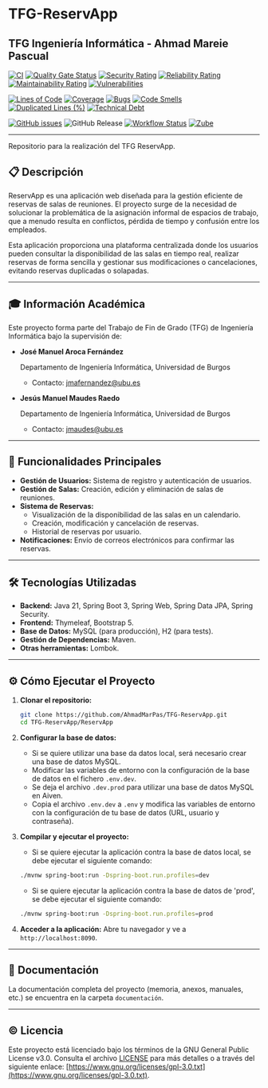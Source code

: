 # TFG-ReservApp

## TFG Ingeniería Informática - Ahmad Mareie Pascual

[![CI](https://github.com/AhmadMarPas/TFG-ReservApp/actions/workflows/maven.yml/badge.svg)](https://github.com/AhmadMarPas/TFG-ReservApp/actions/workflows/maven.yml)
[![Quality Gate Status](https://sonarcloud.io/api/project_badges/measure?project=ReservApp&metric=alert_status&token=e4b031bbfe58f2fd43281031c769da93e80c6bd2)](https://sonarcloud.io/summary/overall?id=ReservApp)
[![Security Rating](https://sonarcloud.io/api/project_badges/measure?project=ReservApp&metric=security_rating&token=e4b031bbfe58f2fd43281031c769da93e80c6bd2)](https://sonarcloud.io/summary/overall?id=ReservApp)
[![Reliability Rating](https://sonarcloud.io/api/project_badges/measure?project=ReservApp&metric=reliability_rating&token=e4b031bbfe58f2fd43281031c769da93e80c6bd2)](https://sonarcloud.io/summary/overall?id=ReservApp)
[![Maintainability Rating](https://sonarcloud.io/api/project_badges/measure?project=ReservApp&metric=sqale_rating&token=e4b031bbfe58f2fd43281031c769da93e80c6bd2)](https://sonarcloud.io/summary/overall?id=ReservApp)
[![Vulnerabilities](https://sonarcloud.io/api/project_badges/measure?project=ReservApp&metric=vulnerabilities&token=e4b031bbfe58f2fd43281031c769da93e80c6bd2)](https://sonarcloud.io/summary/overall?id=ReservApp)

[![Lines of Code](https://sonarcloud.io/api/project_badges/measure?project=ReservApp&metric=ncloc&token=e4b031bbfe58f2fd43281031c769da93e80c6bd2)](https://sonarcloud.io/summary/overall?id=ReservApp)
[![Coverage](https://sonarcloud.io/api/project_badges/measure?project=ReservApp&metric=coverage&token=e4b031bbfe58f2fd43281031c769da93e80c6bd2)](https://sonarcloud.io/summary/overall?id=ReservApp)
[![Bugs](https://sonarcloud.io/api/project_badges/measure?project=ReservApp&metric=bugs&token=e4b031bbfe58f2fd43281031c769da93e80c6bd2)](https://sonarcloud.io/summary/overall?id=ReservApp)
[![Code Smells](https://sonarcloud.io/api/project_badges/measure?project=ReservApp&metric=code_smells&token=e4b031bbfe58f2fd43281031c769da93e80c6bd2)](https://sonarcloud.io/summary/overall?id=ReservApp)
[![Duplicated Lines (%)](https://sonarcloud.io/api/project_badges/measure?project=ReservApp&metric=duplicated_lines_density&token=e4b031bbfe58f2fd43281031c769da93e80c6bd2)](https://sonarcloud.io/summary/overall?id=ReservApp)
[![Technical Debt](https://sonarcloud.io/api/project_badges/measure?project=ReservApp&metric=sqale_index&token=e4b031bbfe58f2fd43281031c769da93e80c6bd2)](https://sonarcloud.io/summary/overall?id=ReservApp)

[![GitHub issues](https://img.shields.io/github/issues-closed/AhmadMarPas/TFG-ReservApp)](https://github.com/AhmadMarPas/TFG-ReservApp/issues)
![GitHub Release](https://img.shields.io/github/v/release/AhmadMarPas/TFG-ReservApp?label=Release)
[![Workflow Status](https://github.com/AhmadMarPas/TFG-ReservApp/actions/workflows/maven.yml/badge.svg)](https://github.com/AhmadMarPas/TFG-ReservApp/actions)
[![Zube](https://img.shields.io/badge/zube-managed-blue?logo=zube)](https://zube.io/)

---

Repositorio para la realización del TFG ReservApp.

## 📋 Descripción

ReservApp es una aplicación web diseñada para la gestión eficiente de reservas de salas de reuniones. El proyecto surge de la necesidad de solucionar la problemática de la asignación informal de espacios de trabajo, que a menudo resulta en conflictos, pérdida de tiempo y confusión entre los empleados.

Esta aplicación proporciona una plataforma centralizada donde los usuarios pueden consultar la disponibilidad de las salas en tiempo real, realizar reservas de forma sencilla y gestionar sus modificaciones o cancelaciones, evitando reservas duplicadas o solapadas.

---

## 🎓 Información Académica
Este proyecto forma parte del Trabajo de Fin de Grado (TFG) de Ingeniería Informática bajo la supervisión de:

- **José Manuel Aroca Fernández** <p>
    Departamento de Ingeniería Informática, Universidad de Burgos
    - Contacto: jmafernandez@ubu.es

- **Jesús Manuel Maudes Raedo** <p>
    Departamento de Ingeniería Informática, Universidad de Burgos
    - Contacto: jmaudes@ubu.es
---

## 🚀 Funcionalidades Principales

*   **Gestión de Usuarios:** Sistema de registro y autenticación de usuarios.
*   **Gestión de Salas:** Creación, edición y eliminación de salas de reuniones.
*   **Sistema de Reservas:**
    *   Visualización de la disponibilidad de las salas en un calendario.
    *   Creación, modificación y cancelación de reservas.
    *   Historial de reservas por usuario.
*   **Notificaciones:** Envío de correos electrónicos para confirmar las reservas.
---

## 🛠️ Tecnologías Utilizadas

*   **Backend:** Java 21, Spring Boot 3, Spring Web, Spring Data JPA, Spring Security.
*   **Frontend:** Thymeleaf, Bootstrap 5.
*   **Base de Datos:** MySQL (para producción), H2 (para tests).
*   **Gestión de Dependencias:** Maven.
*   **Otras herramientas:** Lombok.
---

## ⚙️ Cómo Ejecutar el Proyecto

1.  **Clonar el repositorio:**
    ```bash
    git clone https://github.com/AhmadMarPas/TFG-ReservApp.git
    cd TFG-ReservApp/ReservApp
    ```

2.  **Configurar la base de datos:**
    *   Si se quiere utilizar una base da datos local, será necesario crear una base de datos MySQL.
    *   Modificar las variables de entorno con la configuración de la base de datos en el fichero `.env.dev`.
	*   Se deja el archivo `.dev.prod` para utilizar una base de datos MySQL en Aiven.
	*   Copia el archivo `.env.dev` a `.env` y modifica las variables de entorno con la configuración de tu base de datos (URL, usuario y contraseña).

3.  **Compilar y ejecutar el proyecto:**
    * Si se quiere ejecutar la aplicación contra la base de datos local, se debe ejecutar el siguiente comando:
    ```bash
    ./mvnw spring-boot:run -Dspring-boot.run.profiles=dev
    ```
	* Si se quiere ejecutar la aplicación contra la base de datos de 'prod', se debe ejecutar el siguiente comando:
    ```bash
    ./mvnw spring-boot:run -Dspring-boot.run.profiles=prod
    ```

4.  **Acceder a la aplicación:**
    Abre tu navegador y ve a `http://localhost:8090`.
---

## 📁 Documentación

La documentación completa del proyecto (memoria, anexos, manuales, etc.) se encuentra en la carpeta `documentación`.

---

## ©️ Licencia

Este proyecto está licenciado bajo los términos de la GNU General Public License v3.0. Consulta el archivo [LICENSE](LICENSE) para más detalles o a través del siguiente enlace: [https://www.gnu.org/licenses/gpl-3.0.txt](https://www.gnu.org/licenses/gpl-3.0.txt).
